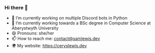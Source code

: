 ### Hi there 👋

- 🔭 I’m currently working on multiple Discord bots in Python
- 🌱 I’m currently working towards a BSc degree in Computer Science at Aberystwyth University
- 😄 Pronouns: she/her
- 📫 How to reach me: contact@samlewis.dev
- 🌍 My website: https://ceryslewis.dev
